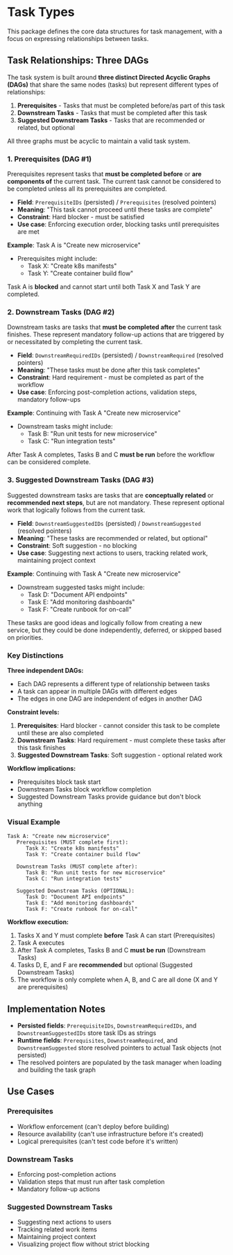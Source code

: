# Task Types

This package defines the core data structures for task management, with a focus on expressing relationships between tasks.

## Task Relationships: Three DAGs

The task system is built around **three distinct Directed Acyclic Graphs (DAGs)** that share the same nodes (tasks) but represent different types of relationships:

1. **Prerequisites** - Tasks that must be completed before/as part of this task
2. **Downstream Tasks** - Tasks that must be completed after this task
3. **Suggested Downstream Tasks** - Tasks that are recommended or related, but optional

All three graphs must be acyclic to maintain a valid task system.

### 1. Prerequisites (DAG #1)

Prerequisites represent tasks that **must be completed before** or **are components of** the current task. The current task cannot be considered to be completed unless all its prerequisites are completed.

- **Field**: `PrerequisiteIDs` (persisted) / `Prerequisites` (resolved pointers)
- **Meaning**: "This task cannot proceed until these tasks are complete"
- **Constraint**: Hard blocker - must be satisfied
- **Use case**: Enforcing execution order, blocking tasks until prerequisites are met

**Example**: Task A is "Create new microservice"
- Prerequisites might include:
  - Task X: "Create k8s manifests"
  - Task Y: "Create container build flow"

Task A is **blocked** and cannot start until both Task X and Task Y are completed.

### 2. Downstream Tasks (DAG #2)

Downstream tasks are tasks that **must be completed after** the current task finishes. These represent mandatory follow-up actions that are triggered by or necessitated by completing the current task.

- **Field**: `DownstreamRequiredIDs` (persisted) / `DownstreamRequired` (resolved pointers)
- **Meaning**: "These tasks must be done after this task completes"
- **Constraint**: Hard requirement - must be completed as part of the workflow
- **Use case**: Enforcing post-completion actions, validation steps, mandatory follow-ups

**Example**: Continuing with Task A "Create new microservice"
- Downstream tasks might include:
  - Task B: "Run unit tests for new microservice"
  - Task C: "Run integration tests"

After Task A completes, Tasks B and C **must be run** before the workflow can be considered complete.

### 3. Suggested Downstream Tasks (DAG #3)

Suggested downstream tasks are tasks that are **conceptually related** or **recommended next steps**, but are not mandatory. These represent optional work that logically follows from the current task.

- **Field**: `DownstreamSuggestedIDs` (persisted) / `DownstreamSuggested` (resolved pointers)
- **Meaning**: "These tasks are recommended or related, but optional"
- **Constraint**: Soft suggestion - no blocking
- **Use case**: Suggesting next actions to users, tracking related work, maintaining project context

**Example**: Continuing with Task A "Create new microservice"
- Downstream suggested tasks might include:
  - Task D: "Document API endpoints"
  - Task E: "Add monitoring dashboards"
  - Task F: "Create runbook for on-call"

These tasks are good ideas and logically follow from creating a new service, but they could be done independently, deferred, or skipped based on priorities.

### Key Distinctions

**Three independent DAGs:**
- Each DAG represents a different type of relationship between tasks
- A task can appear in multiple DAGs with different edges
- The edges in one DAG are independent of edges in another DAG

**Constraint levels:**
1. **Prerequisites**: Hard blocker - cannot consider this task to be complete until these are also completed
2. **Downstream Tasks**: Hard requirement - must complete these tasks after this task finishes
3. **Suggested Downstream Tasks**: Soft suggestion - optional related work

**Workflow implications:**
- Prerequisites block task start
- Downstream Tasks block workflow completion
- Suggested Downstream Tasks provide guidance but don't block anything

### Visual Example

```
Task A: "Create new microservice"
   Prerequisites (MUST complete first):
      Task X: "Create k8s manifests"
      Task Y: "Create container build flow"

   Downstream Tasks (MUST complete after):
      Task B: "Run unit tests for new microservice"
      Task C: "Run integration tests"

   Suggested Downstream Tasks (OPTIONAL):
      Task D: "Document API endpoints"
      Task E: "Add monitoring dashboards"
      Task F: "Create runbook for on-call"
```

**Workflow execution:**
1. Tasks X and Y must complete **before** Task A can start (Prerequisites)
2. Task A executes
3. After Task A completes, Tasks B and C **must be run** (Downstream Tasks)
4. Tasks D, E, and F are **recommended** but optional (Suggested Downstream Tasks)
5. The workflow is only complete when A, B, and C are all done (X and Y are prerequisites)

## Implementation Notes

- **Persisted fields**: `PrerequisiteIDs`, `DownstreamRequiredIDs`, and `DownstreamSuggestedIDs` store task IDs as strings
- **Runtime fields**: `Prerequisites`, `DownstreamRequired`, and `DownstreamSuggested` store resolved pointers to actual Task objects (not persisted)
- The resolved pointers are populated by the task manager when loading and building the task graph

## Use Cases

### Prerequisites
- Workflow enforcement (can't deploy before building)
- Resource availability (can't use infrastructure before it's created)
- Logical prerequisites (can't test code before it's written)

### Downstream Tasks
- Enforcing post-completion actions
- Validation steps that must run after task completion
- Mandatory follow-up actions

### Suggested Downstream Tasks
- Suggesting next actions to users
- Tracking related work items
- Maintaining project context
- Visualizing project flow without strict blocking
